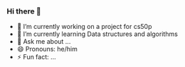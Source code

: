 ### Hi there 👋

- 🔭 I’m currently working on a project for cs50p
- 🌱 I’m currently learning Data structures and algorithms
- 💬 Ask me about ...
- 😄 Pronouns: he/him
- ⚡ Fun fact: ...

